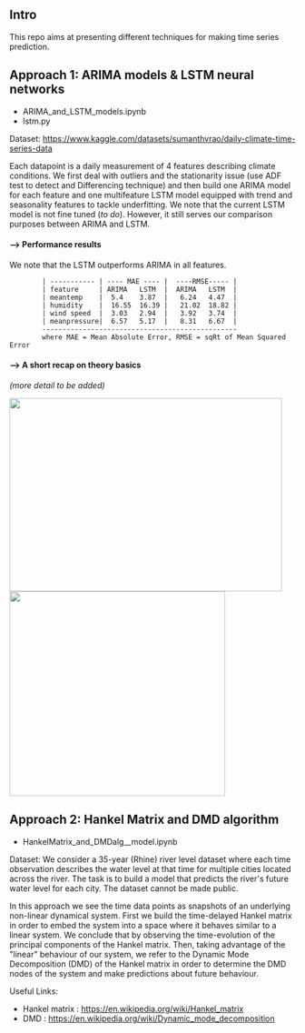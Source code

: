 ## Intro

This repo aims at presenting different techniques for making time series prediction.

## Approach 1: ARIMA models & LSTM neural networks

- ARIMA_and_LSTM_models.ipynb
- lstm.py

Dataset: https://www.kaggle.com/datasets/sumanthvrao/daily-climate-time-series-data

Each datapoint is a daily measurement of 4 features describing climate conditions. We first deal with outliers and the stationarity issue (use ADF test to detect and Differencing technique) and then build one ARIMA model for each feature and one multifeature LSTM model equipped with trend and seasonality features to tackle underfitting. We note that the current LSTM model is not fine tuned (*to do*). However, it still serves our comparison purposes between ARIMA and LSTM. 

#### --> Performance results 
We note that the LSTM outperforms ARIMA in all features.  
        
            | ----------- | ---- MAE ---- |  ----RMSE----- |    
            | feature     | ARIMA   LSTM  |  ARIMA   LSTM  |
            | meantemp    |  5.4    3.87  |   6.24   4.47  |
            | humidity    |  16.55  16.39 |   21.02  18.82 |
            | wind speed  |  3.03   2.94  |   3.92   3.74  |
            | meanpressure|  6.57   5.17  |   8.31   6.67  |
            ------------------------------------------------
            where MAE = Mean Absolute Error, RMSE = sqRt of Mean Squared Error

#### --> A short recap on theory basics
*(more detail to be added)*
   <p align="left">
     <img src="https://github.com/vggls/Time_Series_Prediction/assets/55101427/b78238e3-e39d-42aa-bc60-ccee4cf514e0.png" height="340" width="480" />
     <img src="https://github.com/vggls/Time_Series_Prediction/assets/55101427/77c5d9a8-c3f6-44d2-9d0e-ef7c2fd5e369.png" height="360" width="380" />
   </p>
<!-- Good source article on ARIMA models: https://www.capitalone.com/tech/machine-learning/understanding-arima-models/ -->

## Approach 2: Hankel Matrix and DMD algorithm

- HankelMatrix_and_DMDalg__model.ipynb

Dataset: We consider a 35-year (Rhine) river level dataset where each time observation describes the water level at that time for multiple cities located across the river. The task is to build a model that predicts the river's future water level for each city. The dataset cannot be made public.

In this approach we see the time data points as snapshots of an underlying non-linear dynamical system. First we build the time-delayed Hankel matrix in order to embed the system into a space where it behaves  similar to a linear system. We conclude that by observing the time-evolution of the principal components of the Hankel matrix.
Then, taking advantage of the "linear" behaviour of our system, we refer to the Dynamic Mode Decomposition (DMD) of the Hankel matrix in order to
determine the DMD nodes of the system and make predictions about future behaviour.

Useful Links:
  - Hankel matrix : https://en.wikipedia.org/wiki/Hankel_matrix
  - DMD : https://en.wikipedia.org/wiki/Dynamic_mode_decomposition
